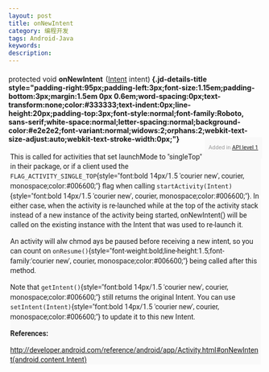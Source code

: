 ```yaml
---
layout: post
title: onNewIntent 
category: 编程开发
tags: Android-Java
keywords: 
description: 
---
```


####  <span class="normal" style="font-weight:normal;">protected void<span class="Apple-converted-space"> </span></span><span class="sympad" style="margin-right:2px;">onNewIntent</span><span class="Apple-converted-space"> </span><span class="normal" style="font-weight:normal;">([Intent](http://developer.android.com/reference/android/content/Intent.html)<span class="Apple-converted-space"> </span>intent)</span> {.jd-details-title style="padding-right:95px;padding-left:3px;font-size:1.15em;padding-bottom:3px;margin:1.5em 0px 0.6em;word-spacing:0px;text-transform:none;color:#333333;text-indent:0px;line-height:20px;padding-top:3px;font-style:normal;font-family:Roboto, sans-serif;white-space:normal;letter-spacing:normal;background-color:#e2e2e2;font-variant:normal;widows:2;orphans:2;webkit-text-size-adjust:auto;webkit-text-stroke-width:0px;"}

<div class="api-level"
style="padding-right:8px;margin-top:-30px;padding-left:8px;float:right;padding-bottom:0px;word-spacing:0px;font:0.8em/19px Roboto, sans-serif;text-transform:none;color:#999999;text-indent:0px;padding-top:0px;white-space:normal;letter-spacing:normal;background-color:#f9f9f9;widows:2;orphans:2;webkit-text-size-adjust:auto;webkit-text-stroke-width:0px;">

<div>

Added in<span class="Apple-converted-space"> </span>[API level
1](http://developer.android.com/guide/topics/manifest/uses-sdk-element.html#ApiLevels)

</div>

</div>

<div class="jd-details-descr"
style="padding-right:0px;padding-left:0px;padding-bottom:0px;margin:0.5em 0.25em;word-spacing:0px;font:14px/19px Roboto, sans-serif;text-transform:none;color:#222222;text-indent:0px;padding-top:0px;white-space:normal;letter-spacing:normal;background-color:#f9f9f9;widows:2;orphans:2;webkit-text-size-adjust:auto;webkit-text-stroke-width:0px;">

<div class="jd-tagdata jd-tagdescr" style="margin:0.25em 0px 0.75em;">

This is called for activities that set launchMode to "singleTop" in
their package, or if a client used the<span
class="Apple-converted-space"> </span>`FLAG_ACTIVITY_SINGLE_TOP`{style="font:bold 14px/1.5 'courier new', courier, monospace;color:#006600;"}<span
class="Apple-converted-space"> </span>flag when calling<span
class="Apple-converted-space"> </span>`startActivity(Intent)`{style="font:bold 14px/1.5 'courier new', courier, monospace;color:#006600;"}.
In either case, when the activity is re-launched while at the top of the
activity stack instead of a new instance of the activity being started,
onNewIntent() will be called on the existing instance with the Intent
that was used to re-launch it.

An activity will alw chmod ays be paused before receiving a new intent,
so you can count
on `onResume()`{style="font-weight:bold;line-height:1.5;font-family:'courier new', courier, monospace;color:#006600;"} being
called after this method.

Note that<span
class="Apple-converted-space"> </span>`getIntent()`{style="font:bold 14px/1.5 'courier new', courier, monospace;color:#006600;"}<span
class="Apple-converted-space"> </span>still returns the original Intent.
You can use<span
class="Apple-converted-space"> </span>`setIntent(Intent)`{style="font:bold 14px/1.5 'courier new', courier, monospace;color:#006600;"}<span
class="Apple-converted-space"> </span>to update it to this new Intent.

**References:**

<http://developer.android.com/reference/android/app/Activity.html#onNewIntent(android.content.Intent)>
 

</div>

</div>







